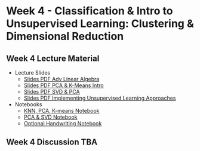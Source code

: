 # Week 4 - Classification & Intro to Unsupervised Learning: Clustering & Dimensional Reduction

## Week 4 Lecture Material
- Lecture Slides
    - [Slides PDF Adv Linear Algebra](https://drive.google.com/file/d/1378NzD2U-N0y5QfA4gHKGzC7nrD_TFgG/view?usp=sharing)
    - [Slides PDF PCA & K-Means Intro](https://drive.google.com/file/d/1oR6NlQ0KkAwAr-eDwj5s4KAF6itsH24M/view?usp=drive_link)
    - [Slides PDF SVD & PCA](https://drive.google.com/file/d/1UXSCTPuxrodZmMOcSvMeSoEKSJxGsRmp/view?usp=drive_link)
    - [Slides PDF Implementing Unsupervised Learning Approaches](https://drive.google.com/file/d/1iR_kaxdMpfv7lzBDW-IWRuu6HuRGW2fz/view?usp=drive_link)
- Notebooks
    - [KNN, PCA, K-means Notebook](https://colab.research.google.com/drive/143CVREWYGYD2vLb03wW4ncwWuZxWeArw?usp=sharing)
    - [PCA & SVD Notebook](https://colab.research.google.com/drive/1lIp9tqJ0n4PkbLsbwTLJYCJc4qgwYr6j?usp=sharing)
    - [Optional Handwriting Notebook](https://colab.research.google.com/drive/1WbfmOQ8O4MpR_XfmqDRTaC3kEX_4joz5?usp=sharing)
## Week 4 Discussion TBA
<!--
- [Slides](https://drive.google.com/file/d/1LRThy4rEi5QRJEc-z4ZNO1Sc1RwhEyi4/view?usp=sharing)
- [Notebook](https://colab.research.google.com/drive/1K6yAVZ6HTDcGo-Lch2VPABnqgVKF-9uu?usp=sharing)
## Week 8 Discussion
- [Slides](https://drive.google.com/file/d/1R62QVW8zy9GIaeY9gqdRyHmgz6Exx7Tb/view?usp=sharing)
- [Notebook](https://colab.research.google.com/drive/1VnBpRYNbA7rNiXiFc9ug3XllppWhFXoB?usp=sharing)
